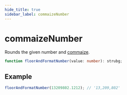 ```yaml
---
hide_title: true
sidebar_label: commaizeNumber
---
```


# commaizeNumber

Rounds the given number and [commaize](https://slash.page/libraries/common/utils/src/Numbers_commaize.i18n).

```typescript
function floorAndFormatNumber(value: number): strubg;
```

## Example

```typescript
floorAndFormatNumber(13209802.1212); // '13,209,802'
```
